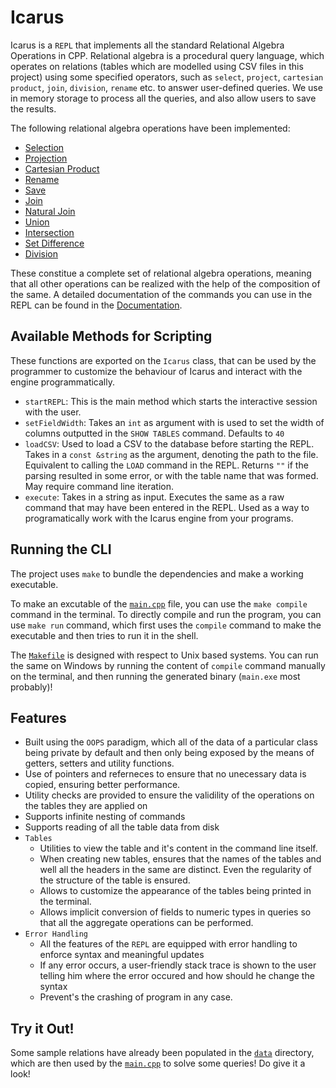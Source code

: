 # Icarus

Icarus is a `REPL` that implements all the standard Relational Algebra Operations in CPP. Relational algebra is a procedural query language, which operates on relations (tables which are modelled using CSV files in this project) using some specified operators, such as `select`, `project`, `cartesian product`, `join`, `division`, `rename` etc. to answer user-defined queries. We use in memory storage to process all the queries, and also allow users to save the results.

The following relational algebra operations have been implemented:

- [Selection](./DOCUMENTATION.md/#select)
- [Projection](./DOCUMENTATION.md/#project)
- [Cartesian Product](./DOCUMENTATION.md/#product)
- [Rename](./DOCUMENTATION.md/#rename)
- [Save](./DOCUMENTATION.md/#save)
- [Join](./DOCUMENTATION.md/#join)
- [Natural Join](./DOCUMENTATION.md/#natural-join)
- [Union](./DOCUMENTATION.md/#union)
- [Intersection](./DOCUMENTATION.md/#intersection)
- [Set Difference](./DOCUMENTATION.md/#set-difference)
- [Division](./DOCUMENTATION.md/#division)

These constitue a complete set of relational algebra operations, meaning that all other operations can be realized with the help of the composition of the same. A detailed documentation of the commands you can use in the REPL can be found in the [Documentation](./DOCUMENTATION.md).

## Available Methods for Scripting

These functions are exported on the `Icarus` class, that can be used by the programmer to customize the behaviour of Icarus and interact with the engine programmatically.

- `startREPL`: This is the main method which starts the interactive session with the user.
- `setFieldWidth`: Takes an `int` as argument with is used to set the width of columns outputted in the `SHOW TABLES` command. Defaults to `40`
- `loadCSV`: Used to load a CSV to the database before starting the REPL. Takes in a `const &string` as the argument, denoting the path to the file. Equivalent to calling the `LOAD` command in the REPL. Returns `""` if the parsing resulted in some error, or with the table name that was formed. May require command line iteration.
- `execute`: Takes in a string as input. Executes the same as a raw command that may have been entered in the REPL. Used as a way to programatically work with the Icarus engine from your programs.

## Running the CLI

The project uses `make` to bundle the dependencies and make a working executable.

To make an excutable of the [`main.cpp`](./main.cpp) file, you can use the `make compile` command in the terminal. To directly compile and run the program, you can use `make run` command, which first uses the `compile` command to make the executable and then tries to run it in the shell.

The [`Makefile`](./Makefile) is designed with respect to Unix based systems. You can run the same on Windows by running the content of `compile` command manually on the terminal, and then running the generated binary (`main.exe` most probably)!

## Features

- Built using the `OOPS` paradigm, which all of the data of a particular class being private by default and then only being exposed by the means of getters, setters and utility functions.
- Use of pointers and referneces to ensure that no unecessary data is copied, ensuring better performance.
- Utility checks are provided to ensure the validility of the operations on the tables they are applied on
- Supports infinite nesting of commands
- Supports reading of all the table data from disk
- `Tables`
  - Utilities to view the table and it's content in the command line itself.
  - When creating new tables, ensures that the names of the tables and well all the headers in the same are distinct. Even the regularity of the structure of the table is ensured.
  - Allows to customize the appearance of the tables being printed in the terminal.
  - Allows implicit conversion of fields to numeric types in queries so that all the aggregate operations can be performed.
- `Error Handling`
  - All the features of the `REPL` are equipped with error handling to enforce syntax and meaningful updates
  - If any error occurs, a user-friendly stack trace is shown to the user telling him where the error occured and how should he change the syntax
  - Prevent's the crashing of program in any case.

## Try it Out!

Some sample relations have already been populated in the [`data`](./data/) directory, which are then used by the [`main.cpp`](./main.cpp) to solve some queries! Do give it a look!
